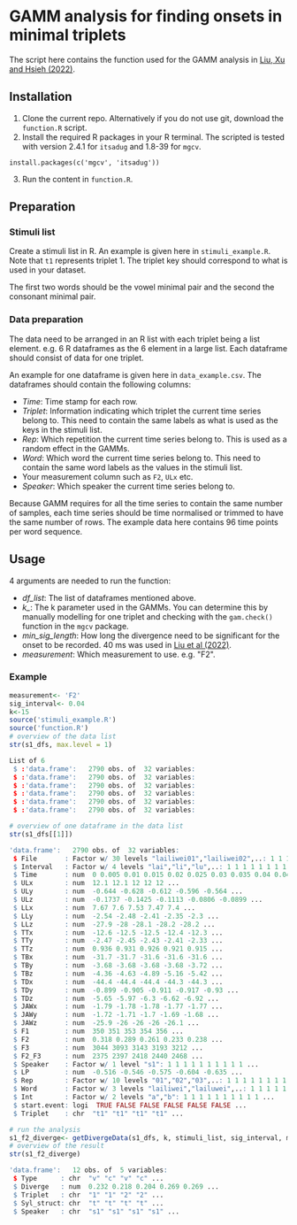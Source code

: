 # GAMM analysis for finding onsets in minimal triplets
The script here contains the function used for the GAMM analysis in [Liu, Xu and Hsieh (2022)](https://www.sciencedirect.com/science/article/abs/pii/S0095447021000917).
## Installation
1. Clone the current repo. Alternatively if you do not use git, download the `function.R` script.
2. Install the required R packages in your R terminal. The scripted is tested with version 2.4.1 for `itsadug` and 1.8-39 for `mgcv`.
```
install.packages(c('mgcv', 'itsadug'))
```
3. Run the content in `function.R`.
## Preparation
### Stimuli list
Create a stimuli list in R. An example is given here in `stimuli_example.R`. Note that `t1` represents triplet 1. The triplet key should correspond to what is used in your dataset.

The first two words should be the vowel minimal pair and the second the consonant minimal pair.
### Data preparation
The data need to be arranged in an R list with each triplet being a list element. e.g. 6 R dataframes as the 6 element in a large list. Each dataframe should consist of data for one triplet.

An example for one dataframe is given here in `data_example.csv`. The dataframes should contain the following columns:
- *Time*: Time stamp for each row.
- *Triplet*: Information indicating which triplet the current time series belong to. This need to contain the same labels as what is used as the keys in the stimuli list.
- *Rep*: Which repetition the current time series belong to. This is used as a random effect in the GAMMs.
- *Word*: Which word the current time series belong to. This need to contain the same word labels as the values in the stimuli list.
- Your measurement column such as `F2`, `ULx` etc.
- *Speaker*: Which speaker the current time series belong to.

Because GAMM requires for all the time series to contain the same number of samples, each time series should be time normalised or trimmed to have the same number of rows. The example data here contains 96 time points per word sequence.
## Usage
4 arguments are needed to run the function:
- *df_list*: The list of dataframes mentioned above.
- *k_*: The k parameter used in the GAMMs. You can determine this by manually modelling for one triplet and checking with the `gam.check()` function in the `mgcv` package.
- *min_sig_length*: How long the divergence need to be significant for the onset to be recorded. 40 ms was used in [Liu et al (2022)](https://www.sciencedirect.com/science/article/abs/pii/S0095447021000917).
- *measurement*: Which measurement to use. e.g. "F2".
### Example
```R
measurement<- 'F2'
sig_interval<- 0.04
k<-15
source('stimuli_example.R')
source('function.R')
# overview of the data list
str(s1_dfs, max.level = 1)
```
```R
List of 6
 $ :'data.frame':	2790 obs. of  32 variables:
 $ :'data.frame':	2790 obs. of  32 variables:
 $ :'data.frame':	2790 obs. of  32 variables:
 $ :'data.frame':	2790 obs. of  32 variables:
 $ :'data.frame':	2790 obs. of  32 variables:
 $ :'data.frame':	2790 obs. of  32 variables:
```
```R
# overview of one dataframe in the data list
str(s1_dfs[[1]])
```
```R
'data.frame':	2790 obs. of  32 variables:
 $ File       : Factor w/ 30 levels "lailiwei01","lailiwei02",..: 1 1 1 1 1 1 1 1 1 1 ...
 $ Interval   : Factor w/ 4 levels "lai","li","lu",..: 1 1 1 1 1 1 1 1 1 1 ...
 $ Time       : num  0 0.005 0.01 0.015 0.02 0.025 0.03 0.035 0.04 0.045 ...
 $ ULx        : num  12.1 12.1 12 12 12 ...
 $ ULy        : num  -0.644 -0.628 -0.612 -0.596 -0.564 ...
 $ ULz        : num  -0.1737 -0.1425 -0.1113 -0.0806 -0.0899 ...
 $ LLx        : num  7.67 7.6 7.53 7.47 7.4 ...
 $ LLy        : num  -2.54 -2.48 -2.41 -2.35 -2.3 ...
 $ LLz        : num  -27.9 -28 -28.1 -28.2 -28.2 ...
 $ TTx        : num  -12.6 -12.5 -12.5 -12.4 -12.3 ...
 $ TTy        : num  -2.47 -2.45 -2.43 -2.41 -2.33 ...
 $ TTz        : num  0.936 0.931 0.926 0.921 0.915 ...
 $ TBx        : num  -31.7 -31.7 -31.6 -31.6 -31.6 ...
 $ TBy        : num  -3.68 -3.68 -3.68 -3.68 -3.72 ...
 $ TBz        : num  -4.36 -4.63 -4.89 -5.16 -5.42 ...
 $ TDx        : num  -44.4 -44.4 -44.4 -44.3 -44.3 ...
 $ TDy        : num  -0.899 -0.905 -0.911 -0.917 -0.93 ...
 $ TDz        : num  -5.65 -5.97 -6.3 -6.62 -6.92 ...
 $ JAWx       : num  -1.79 -1.78 -1.78 -1.77 -1.77 ...
 $ JAWy       : num  -1.72 -1.71 -1.7 -1.69 -1.68 ...
 $ JAWz       : num  -25.9 -26 -26 -26 -26.1 ...
 $ F1         : num  350 351 353 354 356 ...
 $ F2         : num  0.318 0.289 0.261 0.233 0.238 ...
 $ F3         : num  3044 3093 3143 3193 3212 ...
 $ F2_F3      : num  2375 2397 2418 2440 2468 ...
 $ Speaker    : Factor w/ 1 level "s1": 1 1 1 1 1 1 1 1 1 1 ...
 $ LP         : num  -0.516 -0.546 -0.575 -0.604 -0.635 ...
 $ Rep        : Factor w/ 10 levels "01","02","03",..: 1 1 1 1 1 1 1 1 1 1 ...
 $ Word       : Factor w/ 3 levels "lailiwei","lailuwei",..: 1 1 1 1 1 1 1 1 1 1 ...
 $ Int        : Factor w/ 2 levels "a","b": 1 1 1 1 1 1 1 1 1 1 ...
 $ start.event: logi  TRUE FALSE FALSE FALSE FALSE FALSE ...
 $ Triplet    : chr  "t1" "t1" "t1" "t1" ...
```
```R
# run the analysis
s1_f2_diverge<- getDivergeData(s1_dfs, k, stimuli_list, sig_interval, measurement)
# overview of the result
str(s1_f2_diverge)
```
```R
'data.frame':	12 obs. of  5 variables:
 $ Type      : chr  "v" "c" "v" "c" ...
 $ Diverge   : num  0.232 0.218 0.204 0.269 0.269 ...
 $ Triplet   : chr  "1" "1" "2" "2" ...
 $ Syl_struct: chr  "t" "t" "t" "t" ...
 $ Speaker   : chr  "s1" "s1" "s1" "s1" ...
```
